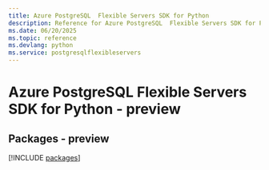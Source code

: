 ```yaml
---
title: Azure PostgreSQL  Flexible Servers SDK for Python
description: Reference for Azure PostgreSQL  Flexible Servers SDK for Python
ms.date: 06/20/2025
ms.topic: reference
ms.devlang: python
ms.service: postgresqlflexibleservers
---
```

# Azure PostgreSQL  Flexible Servers SDK for Python - preview
## Packages - preview
[!INCLUDE [packages](postgresql--flexible-servers-index.md)]